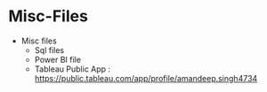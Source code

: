 # Misc-Files
- Misc files
  - Sql files
  - Power BI file
  - Tableau Public App : https://public.tableau.com/app/profile/amandeep.singh4734
  

